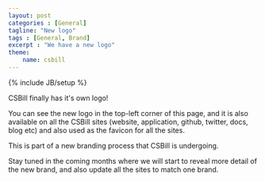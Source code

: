 ```yaml
---
layout: post
categories : [General]
tagline: "New logo"
tags : [General, Brand]
excerpt : "We have a new logo"
theme:
    name: csbill
---
```

{% include JB/setup %}

CSBill finally has it's own logo!

You can see the new logo in the top-left corner of this page, and it is also available on all the CSBill sites (website, application, github, twitter, docs, blog etc) and also used as the favicon for all the sites.

This is part of a new branding process that CSBill is undergoing.

Stay tuned in the coming months where we will start to reveal more detail of the new brand, and also update all the sites to match one brand.